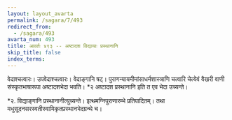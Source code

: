 ```yaml
---
layout: layout_avarta
permalink: /sagara/7/493
redirect_from:
  - /sagara/493
avarta_num: 493
title: आवर्तः ४९३ -- अष्टादश विद्यायाः प्रस्थानानि
skip_title: false
index_terms: 
---
```


वेदाश्चत्वारः। उपवेदाश्चत्वारः। वेदाङ्गानि षट्। पुराणन्यायमीमांसाधर्मशास्त्राणि चत्वारि चेत्येवं वैखरी वाणी संस्कृतभाषारूपा अष्टादशभेदा
भवति। *२ अष्टादश प्रस्थानानि इति त एव भेदा उच्यन्ते।

<div class="footnote" markdown="1">
*२. विद्याङ्गानि प्रस्थानानीत्युच्यन्ते। इत्थमग्निपुराणारम्भे प्रतिपादितम्। तथा
मधुसूदनसरस्वतीस्वामिकृतप्रस्थानभेदग्रन्थे च।
</div>

